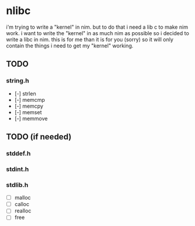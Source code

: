 # nlibc

i'm trying to write a "kernel" in nim. but to do that i need a lib c to make nim work. i want to write the "kernel" in as much nim as possible so i decided to write a libc in nim.
this is for me than it is for you (sorry) so it will only contain the things i need to get my "kernel" working.


## TODO
### string.h
 - [-] strlen
 - [-] memcmp
 - [-] memcpy
 - [-] memset
 - [-] memmove


## TODO (if needed)
### stddef.h
### stdint.h
### stdlib.h
 - [ ] malloc
 - [ ] calloc
 - [ ] realloc
 - [ ] free

